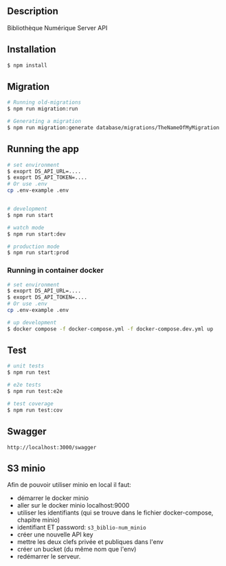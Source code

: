 
## Description

Bibliothèque Numérique Server API

## Installation

```bash
$ npm install
```

## Migration

```bash
# Running old-migrations
$ npm run migration:run

# Generating a migration
$ npm run migration:generate database/migrations/TheNameOfMyMigration
```

## Running the app

```bash
# set environment
$ exoprt DS_API_URL=....
$ exoprt DS_API_TOKEN=....
# Or use .env
cp .env-example .env


# development
$ npm run start

# watch mode
$ npm run start:dev

# production mode
$ npm run start:prod
```
### Running in container docker
```bash
# set environment
$ exoprt DS_API_URL=....
$ exoprt DS_API_TOKEN=....
# Or use .env
cp .env-example .env

# up development
$ docker compose -f docker-compose.yml -f docker-compose.dev.yml up
```
## Test

```bash
# unit tests
$ npm run test

# e2e tests
$ npm run test:e2e

# test coverage
$ npm run test:cov
```

## Swagger

```text
http://localhost:3000/swagger
```

## S3 minio
Afin de pouvoir utiliser minio en local il faut:
- démarrer le docker minio
- aller sur le docker minio localhost:9000
- utiliser les identifiants (qui se trouve dans le fichier docker-compose, chapitre minio)
- identifiant ET password: ``s3_biblio-num_minio``
- créer une nouvelle API key
- mettre les deux clefs privée et publiques dans l'env
- créer un bucket (du même nom que l'env)
- redémarrer le serveur.

